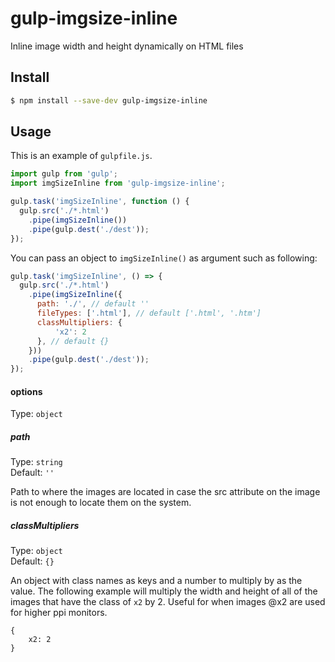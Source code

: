 # gulp-imgsize-inline 

Inline image width and height dynamically on HTML files

## Install

```bash
$ npm install --save-dev gulp-imgsize-inline
```

## Usage

This is an example of `gulpfile.js`.

```javascript
import gulp from 'gulp';
import imgSizeInline from 'gulp-imgsize-inline';

gulp.task('imgSizeInline', function () {
  gulp.src('./*.html')
    .pipe(imgSizeInline())
    .pipe(gulp.dest('./dest'));
});
```

You can pass an object to `imgSizeInline()` as argument such as following:

```javascript
gulp.task('imgSizeInline', () => {
  gulp.src('./*.html')
    .pipe(imgSizeInline({
      path: './', // default ''
      fileTypes: ['.html'], // default ['.html', '.htm']
      classMultipliers: {
          'x2': 2
      }, // default {}
    }))
    .pipe(gulp.dest('./dest'));
});
```

#### options

Type: `object`

##### path

Type: `string`\
Default: `''`

Path to where the images are located in case the src attribute on the image is not enough to locate them on the system.

##### classMultipliers

Type: `object`\
Default: `{}`

An object with class names as keys and a number to multiply by as the value. The following example will multiply the width and height of all of the images that have the class of `x2` by 2.
Useful for when images @x2 are used for higher ppi monitors.

```
{
    x2: 2
}
```
